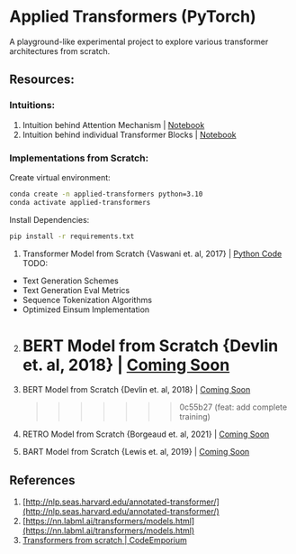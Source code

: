 # Applied Transformers (PyTorch)

A playground-like experimental project to explore various transformer architectures from scratch.

## Resources:

### Intuitions:

1. Intuition behind Attention Mechanism | [Notebook](https://github.com/shahrukhx01/applied-transformers/blob/main/intuitions/0.%20Transformers%20%3E%20Understanding%20Self-Attention%20and%20Cross-Attention.ipynb)
2. Intuition behind individual Transformer Blocks | [Notebook](<https://github.com/shahrukhx01/applied-transformers/blob/main/intuitions/1.%20Transformers%20%3E%20Transformer%20from%20scratch%20(Annotated%20Transformer).ipynb>)

### Implementations from Scratch:

Create virtual environment:

```bash
conda create -n applied-transformers python=3.10
conda activate applied-transformers
```

Install Dependencies:

```bash
pip install -r requirements.txt
```

1. Transformer Model from Scratch {Vaswani et. al, 2017} | [Python Code](https://github.com/shahrukhx01/applied-transformers/tree/main/transformer_architectures/vanilla)
   TODO:

- Text Generation Schemes
- Text Generation Eval Metrics
- Sequence Tokenization Algorithms
- Optimized Einsum Implementation

2. # BERT Model from Scratch {Devlin et. al, 2018} | [Coming Soon]()

3. BERT Model from Scratch {Devlin et. al, 2018} | [Coming Soon]()
   > > > > > > > 0c55b27 (feat: add complete training)
4. RETRO Model from Scratch {Borgeaud et. al, 2021} | [Coming Soon]()
5. BART Model from Scratch {Lewis et. al, 2019} | [Coming Soon]()

## References

1. [http://nlp.seas.harvard.edu/annotated-transformer/](http://nlp.seas.harvard.edu/annotated-transformer/)
2. [https://nn.labml.ai/transformers/models.html](https://nn.labml.ai/transformers/models.html)
3. [Transformers from scratch | CodeEmporium](https://www.youtube.com/playlist?list=PLTl9hO2Oobd97qfWC40gOSU8C0iu0m2l4)
